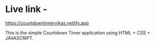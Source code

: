 # Live link -

https://countdowntimervikas.netlify.app

This is the simple Countdown Timer application using HTML + CSS + JAVASCRIPT.
